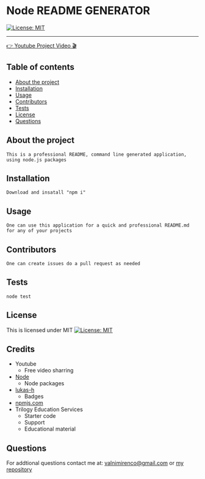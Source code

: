 # Node README GENERATOR

[![License: MIT](https://img.shields.io/badge/License-MIT-yellow.svg)](https://opensource.org/licenses/MIT)

---

[👉 Youtube Project Video 🎬](https://youtu.be/aRQq5VjOHtE)

## Table of contents

- [About the project](#About-the-project)
- [Installation](#Installation)
- [Usage](#Usage)
- [Contributors](#Contributors)
- [Tests](#Tests)
- [License](#License)
- [Questions](#Questions)

## About the project

    This is a professional README, command line generated application, using node.js packages

## Installation

    Download and insatall "npm i"

## Usage

    One can use this application for a quick and professional README.md for any of your projects

## Contributors

    One can create issues do a pull request as needed

## Tests

    node test

## License

This is licensed under MIT
[![License: MIT](https://img.shields.io/badge/License-MIT-yellow.svg)](https://opensource.org/licenses/MIT)

## Credits

- Youtube
  - Free video sharring
- [Node](https://node.readthedocs.io/en/latest/api/fs/)
  - Node packages
- [lukas-h](https://gist.github.com/lukas-h/2a5d00690736b4c3a7ba)
  - Badges
- [npmjs.com](https://www.npmjs.com/package/inquirer)
- Trilogy Education Services
  - Starter code
  - Support
  - Educational material

## Questions

For addtional questions contact me at:
<valnimirenco@gmail.com>
or [my repository](http://github.com/valiant87)
